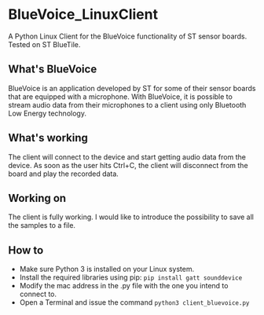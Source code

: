 # BlueVoice_LinuxClient
A Python Linux Client for the BlueVoice functionality of ST sensor boards. Tested on ST BlueTile. 

## What's BlueVoice
BlueVoice is an application developed by ST for some of their sensor boards that are equipped with a microphone. With BlueVoice, it is possible to stream audio data from their microphones to a client using only Bluetooth Low Energy technology. 

## What's working
The client will connect to the device and start getting audio data from the device. As soon as the user hits Ctrl+C, the client will disconnect from the board and play the recorded data. 

## Working on
The client is fully working. I would like to introduce the possibility to save all the samples to a file. 

## How to
- Make sure Python 3 is installed on your Linux system. 
- Install the required libraries using pip: `pip install gatt sounddevice`
- Modify the mac address in the .py file with the one you intend to connect to.
- Open a Terminal and issue the command `python3 client_bluevoice.py`


